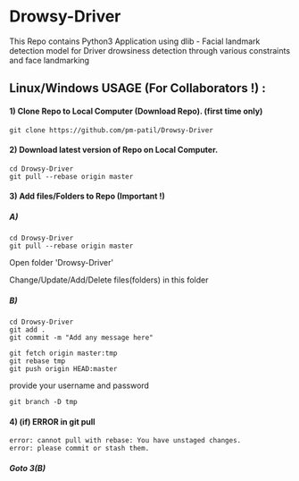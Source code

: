 # Drowsy-Driver
This Repo contains Python3 Application using dlib - Facial landmark detection model for Driver drowsiness detection through various constraints and face landmarking 


## Linux/Windows USAGE (For Collaborators !) : 
#### 1) Clone Repo to Local Computer (Download Repo). (first time only)
```
git clone https://github.com/pm-patil/Drowsy-Driver   
```
#### 2) Download latest version of Repo on Local Computer. 
```
cd Drowsy-Driver
git pull --rebase origin master
```
#### 3) Add files/Folders to Repo (Important !)
   ##### A)

```
cd Drowsy-Driver
git pull --rebase origin master
```
   Open folder 'Drowsy-Driver'
   
   Change/Update/Add/Delete files(folders) in this folder

   ##### B)
```
cd Drowsy-Driver
git add .
git commit -m "Add any message here"
```

```
git fetch origin master:tmp
git rebase tmp
git push origin HEAD:master
```

   provide your username and password

```
git branch -D tmp
```
#### 4) (if) ERROR in git pull
```
error: cannot pull with rebase: You have unstaged changes.
error: please commit or stash them.

```
   ##### Goto 3(B)
